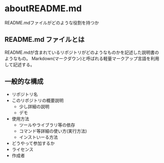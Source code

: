 # aboutREADME.md

README.mdファイルがどのような役割を持つか

## README.md ファイルとは

README.mdが含まれているリポジトリがどのようなものかを記述した説明書のようなもの。
Markdown(マークダウン)と呼ばれる軽量マークアップ言語を利用して記述する。

## 一般的な構成

- リポジトリ名
- このリポジトリの概要説明
  - 少し詳細の説明
  - デモ 
- 使用方法
  - ツールやライブラリ等の依存
  - コマンド等詳細の使い方(実行方法)
  - インストいーる方法
- どうやって参加するか
- ライセンス
- 作成者

